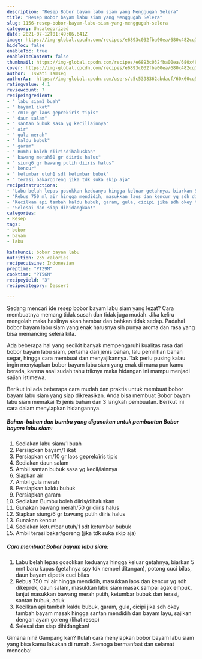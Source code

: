 ```yaml
---
description: "Resep Bobor bayam labu siam yang Menggugah Selera"
title: "Resep Bobor bayam labu siam yang Menggugah Selera"
slug: 1156-resep-bobor-bayam-labu-siam-yang-menggugah-selera
category: Uncategorized
date: 2021-07-12T01:49:06.641Z
image: https://img-global.cpcdn.com/recipes/e6893c032fba00ea/680x482cq70/bobor-bayam-labu-siam-foto-resep-utama.jpg
hideToc: false
enableToc: true
enableTocContent: false
thumbnail: https://img-global.cpcdn.com/recipes/e6893c032fba00ea/680x482cq70/bobor-bayam-labu-siam-foto-resep-utama.jpg
cover: https://img-global.cpcdn.com/recipes/e6893c032fba00ea/680x482cq70/bobor-bayam-labu-siam-foto-resep-utama.jpg
author:  Iswati Tamseg
authorAv:  https://img-global.cpcdn.com/users/c5c5398362abdacf/60x60cq50/avatar.jpg
ratingvalue: 4.1
reviewcount: 7
recipeingredient:
- " labu siam1 buah"
- " bayam1 ikat"
- " cm10 gr laos geprekiris tipis"
- " daun salam"
- " santan bubuk sasa yg kecillainnya"
- " air"
- " gula merah"
- " kaldu bubuk"
- " garam"
- " Bumbu boleh diirisdihaluskan"
- " bawang merah50 gr diiris halus"
- " siung6 gr bawang putih diiris halus"
- " kencur"
- " ketumbar utuh1 sdt ketumbar bubuk"
- " terasi bakargoreng jika tdk suka skip aja"
recipeinstructions:
- "Labu belah lepas gosokkan keduanya hingga keluar getahnya, biarkan 5 mnt baru kupas (getahnya spy tdk nempel ditangan), potong cuci bilas, daun bayam dipetik cuci bilas"
- "Rebus 750 ml air hingga mendidih, masukkan laos dan kencur yg sdh dikeprek, daun salam, masukkan labu siam masak sampai agak empuk, lanjut masukkan bawang merah putih, ketumbar bubuk dan terasi, santan bubuk, aduk"
- "Kecilkan api tambah kaldu bubuk, garam, gula, cicipi jika sdh okey tambah bayam masak hingga santan mendidih dan bayam layu, sajikan dengan ayam goreng           (lihat resep)"
- "Selesai dan siap dihidangkan!"
categories:
- Resep
tags:
- bobor
- bayam
- labu

katakunci: bobor bayam labu 
nutrition: 235 calories
recipecuisine: Indonesian
preptime: "PT29M"
cooktime: "PT56M"
recipeyield: "3"
recipecategory: Dessert

---
```



Sedang mencari ide resep bobor bayam labu siam yang lezat? Cara membuatnya memang tidak susah dan tidak juga mudah. Jika keliru mengolah maka hasilnya akan hambar dan bahkan tidak sedap. Padahal bobor bayam labu siam yang enak harusnya sih punya aroma dan rasa yang bisa memancing selera kita.


Ada beberapa hal yang sedikit banyak mempengaruhi kualitas rasa dari bobor bayam labu siam, pertama dari jenis bahan, lalu pemilihan bahan segar, hingga cara membuat dan menyajikannya. Tak perlu pusing kalau ingin menyiapkan bobor bayam labu siam yang enak di mana pun kamu berada, karena asal sudah tahu triknya maka hidangan ini mampu menjadi sajian istimewa.




Berikut ini ada beberapa cara mudah dan praktis untuk membuat bobor bayam labu siam yang siap dikreasikan. Anda bisa membuat Bobor bayam labu siam memakai 15 jenis bahan dan 3 langkah pembuatan. Berikut ini cara dalam menyiapkan hidangannya.

<!--inarticleads1-->

##### Bahan-bahan dan bumbu yang digunakan untuk pembuatan Bobor bayam labu siam:

1. Sediakan  labu siam/1 buah
1. Persiapkan  bayam/1 ikat
1. Persiapkan  cm/10 gr laos geprek/iris tipis
1. Sediakan  daun salam
1. Ambil  santan bubuk sasa yg kecil/lainnya
1. Siapkan  air
1. Ambil  gula merah
1. Persiapkan  kaldu bubuk
1. Persiapkan  garam
1. Sediakan  Bumbu boleh diiris/dihaluskan
1. Gunakan  bawang merah/50 gr diiris halus
1. Siapkan  siung/6 gr bawang putih diiris halus
1. Gunakan  kencur
1. Sediakan  ketumbar utuh/1 sdt ketumbar bubuk
1. Ambil  terasi bakar/goreng (jika tdk suka skip aja)




<!--inarticleads2-->

##### Cara membuat Bobor bayam labu siam:

1. Labu belah lepas gosokkan keduanya hingga keluar getahnya, biarkan 5 mnt baru kupas (getahnya spy tdk nempel ditangan), potong cuci bilas, daun bayam dipetik cuci bilas
1. Rebus 750 ml air hingga mendidih, masukkan laos dan kencur yg sdh dikeprek, daun salam, masukkan labu siam masak sampai agak empuk, lanjut masukkan bawang merah putih, ketumbar bubuk dan terasi, santan bubuk, aduk
1. Kecilkan api tambah kaldu bubuk, garam, gula, cicipi jika sdh okey tambah bayam masak hingga santan mendidih dan bayam layu, sajikan dengan ayam goreng           (lihat resep)
1. Selesai dan siap dihidangkan!



Gimana nih? Gampang kan? Itulah cara menyiapkan bobor bayam labu siam yang bisa kamu lakukan di rumah. Semoga bermanfaat dan selamat mencoba!

